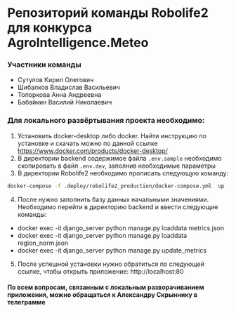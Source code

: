 #  Репозиторий команды Robolife2 для конкурса AgroIntelligence.Meteo 

### Участники команды

* Сутулов Кирил Олегович
* Шибалков Владислав Васильевич
* Топоркова Анна Андреевна
* Бабайкин Василий Николаевич

### Для локального развёртывания проекта необходимо:
1) Установить docker-desktop либо docker. Найти инструкцию по установке и скачать можно по данной ссылке https://www.docker.com/products/docker-desktop/
2) В директории backend содержимое файла `.env.sample` необходимо скопировать в файл `.env.dev`, заполнив необходимые параметры
3) В директории Robolife2 необходимо прописать следующую команду: 
```bash
docker-compose -f .deploy/robolife2_production/docker-compose.yml  up -d --build
```
4) После нужно заполнить базу данных начальными значениями. Необходимо перейти в директорию backend и ввести следующие команды:
- docker exec -it django_server python manage.py loaddata metrics.json
- docker exec -it django_server python manage.py loaddata region_norm.json
- docker exec -it django_server python manage.py update_metrics

5) После успешной установки нужно обратиться по следующей ссылке, чтобы открыть приложение: http://localhost:80

#### По всем вопросам, связанным с локальным разворачиванием приложения, можно обращаться к Александру Скрыннику в телеграмме 
